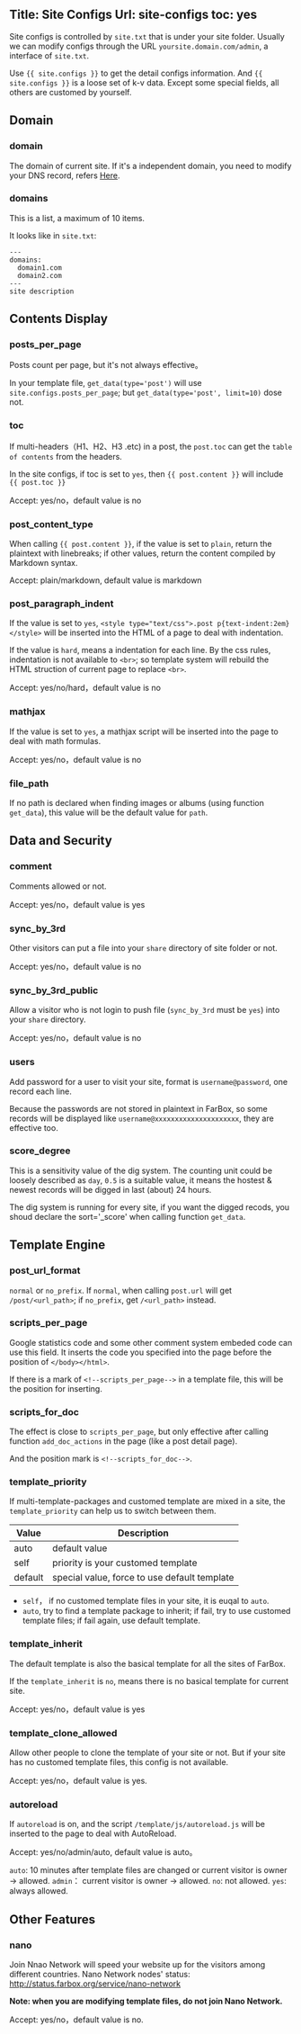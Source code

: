Title: Site Configs
Url: site-configs
toc: yes
---

Site configs is controlled by `site.txt` that is under your site folder. Usually we can modify configs through the URL `yoursite.domain.com/admin`, a interface of `site.txt`.

Use `{{ site.configs }}` to get the detail configs information. And `{{ site.configs }}`  is a loose set of k-v data. Except some special fields, all others are customed by yourself.

## Domain

### domain
The domain of current site. If it's a independent domain, you need to modify your DNS record, refers [Here](domain).


### domains
This is a list, a maximum of 10 items.

It looks like in `site.txt`:
```
---
domains:
  domain1.com
  domain2.com
---
site description
```

## Contents Display

### posts_per_page

Posts count per page, but it's not always effective。

In your template file, `get_data(type='post')` will use `site.configs.posts_per_page`; but `get_data(type='post', limit=10)` dose not.


### toc
If multi-headers（H1、H2、H3 .etc) in a post, the `post.toc` can get the `table of contents` from the headers.

In the site configs, if toc is set to `yes`, then `{{ post.content }}` will include `{{ post.toc }}`


Accept: yes/no，default value is no

### post_content_type

When calling `{{ post.content }}`, if the value is set to `plain`, return the plaintext with linebreaks; if other values, return the content compiled by Markdown syntax.

Accept:  plain/markdown, default value is markdown


### post_paragraph_indent
If the value is set to `yes`, `<style type="text/css">.post p{text-indent:2em}</style>` will be inserted into the HTML of a page to deal with indentation.

If the value is `hard`, means a indentation for each line. By the css rules, indentation is not available to `<br>`; so template system will rebuild the HTML struction of current page to replace `<br>`.


Accept: yes/no/hard，default value is no


### mathjax

If the value is set to `yes`, a mathjax script will be inserted into the page to deal with math formulas.

Accept: yes/no，default value is no


### file_path

If no path is declared when finding images or albums (using function `get_data`), this value will be the default value for `path`.


## Data and Security

### comment

Comments allowed or not.

Accept: yes/no，default value is yes

### sync_by_3rd

Other visitors can put a file into your `share` directory of site folder or not.

Accept: yes/no，default value is no

### sync_by_3rd_public

Allow a visitor who is not login to push file (`sync_by_3rd` must be `yes`) into your `share` directory.

Accept: yes/no，default value is no


### users

Add password for a user to visit your site, format is  `username@password`, one record each line.

Because the passwords are not stored in plaintext in FarBox, so some records will be displayed like `username@xxxxxxxxxxxxxxxxxxxxx`, they are effective too.



### score_degree

This is a sensitivity value of the dig system. The counting unit could be loosely described as `day`, `0.5` is a suitable value, it means the hostest & newest records will be digged in last (about) 24 hours.

The dig system is running for every site, if you want the digged recods, you shoud declare the sort='_score' when calling function `get_data`.

## Template Engine

### post_url_format
`normal` or `no_prefix`. If `normal`, when calling `post.url` will get `/post/<url_path>`; if `no_prefix`, get `/<url_path>` instead.

### scripts_per_page

Google statistics code and some other comment system embeded code can use this field. It inserts the code you specified into the page before the position of `</body></html>`.

If there is a mark of `<!--scripts_per_page-->` in a template file, this will be the position for inserting.


### scripts_for_doc

The effect is close to `scripts_per_page`, but only effective after calling function `add_doc_actions` in the page (like a post detail page).

And the position mark is `<!--scripts_for_doc-->`.


### template_priority

If multi-template-packages and customed template are mixed in a site, the `template_priority` can help us to switch between them.

| Value | Description |
| ---- | ---- |
| auto | default value |
| self | priority is your customed template |
| default | special value, force to use default template |

- `self`， if no customed template files in your site, it is euqal to `auto`.
- `auto`, try to find a template package to inherit; if fail, try to use customed template files; if fail again, use default template.


### template_inherit

The default template is also the basical template for all the sites of FarBox. 

If the `template_inherit` is `no`, means there is no basical template for current site.


Accept: yes/no，default value is yes

### template_clone_allowed

Allow other people to clone the template of your site or not.  But if your site has no customed template files, this config is not available.

Accept: yes/no，default value is yes.

### autoreload

If `autoreload` is on, and the script `/template/js/autoreload.js` will be inserted to the page to deal with AutoReload.

Accept: yes/no/admin/auto, default value is auto。

`auto`: 10 minutes after template files are changed or current visitor is owner -> allowed.
`admin`： current visitor is owner -> allowed.
`no`: not allowed.
`yes`: always allowed.

## Other Features

### nano
Join Nnao Network will speed your website up for the visitors among different countries. Nano Network nodes' status: <http://status.farbox.org/service/nano-network>

**Note: when you are modifying template files, do not join Nano Network.**

Accept: yes/no，default value is no.


